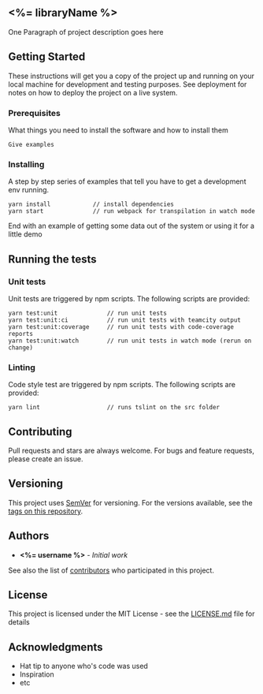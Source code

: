 <%= libraryName %>
----------------------------------------

One Paragraph of project description goes here

## Getting Started

These instructions will get you a copy of the project up and running on your local machine for development and testing purposes. See deployment for notes on how to deploy the project on a live system.

### Prerequisites

What things you need to install the software and how to install them

```
Give examples
```

### Installing

A step by step series of examples that tell you have to get a development env running.

```node
yarn install            // install dependencies
yarn start              // run webpack for transpilation in watch mode
```

End with an example of getting some data out of the system or using it for a little demo

## Running the tests

### Unit tests

Unit tests are triggered by npm scripts. The following scripts are provided:

```node
yarn test:unit              // run unit tests
yarn test:unit:ci           // run unit tests with teamcity output
yarn test:unit:coverage     // run unit tests with code-coverage reports
yarn test:unit:watch        // run unit tests in watch mode (rerun on change)
```

### Linting

Code style test are triggered by npm scripts. The following scripts are provided:

```node
yarn lint                   // runs tslint on the src folder
```

## Contributing

Pull requests and stars are always welcome. For bugs and feature requests, please create an issue.

## Versioning

This project uses [SemVer](http://semver.org/) for versioning. For the versions available, see the [tags on this repository](https://github.com/your/project/tags). 

## Authors

* **<%= username %>** - *Initial work*  

See also the list of [contributors](https://github.com/your/project/contributors) who participated in this project.

## License

This project is licensed under the MIT License - see the [LICENSE.md](LICENSE.md) file for details

## Acknowledgments

* Hat tip to anyone who's code was used
* Inspiration
* etc
